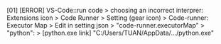 [01] [ERROR] VS-Code::run code > choosing an incorrect interprer:
  Extensions icon > Code Runner > Setting (gear icon) > Code-runner: Executor Map
    > Edit in setting json > "code-runner.executorMap" > "python": 
      > [python.exe link] "C:/Users/TUAN/AppData/.../python.exe"
